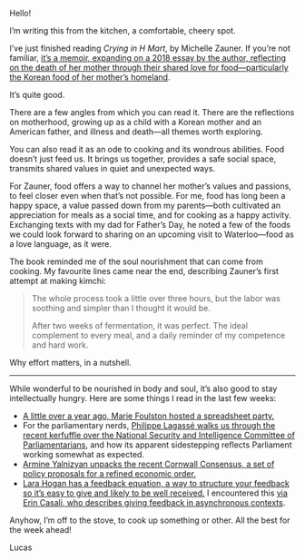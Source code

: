 Hello!

I’m writing this from the kitchen, a comfortable, cheery spot.

I’ve just finished reading _Crying in H Mart_, by Michelle Zauner. If you’re not familiar, [it’s a memoir, expanding on a 2018 essay by the author, reflecting on the death of her mother through their shared love for food—particularly the Korean food of her mother’s homeland](https://www.newyorker.com/culture/culture-desk/crying-in-h-mart).

It’s quite good.

There are a few angles from which you can read it. There are the reflections on motherhood, growing up as a child with a Korean mother and an American father, and illness and death—all themes worth exploring.

You can also read it as an ode to cooking and its wondrous abilities. Food doesn’t just feed us. It brings us together, provides a safe social space, transmits shared values in quiet and unexpected ways.

For Zauner, food offers a way to channel her mother’s values and passions, to feel closer even when that’s not possible. For me, food has long been a happy space, a value passed down from my parents—both cultivated an appreciation for meals as a social time, and for cooking as a happy activity. Exchanging texts with my dad for Father’s Day, he noted a few of the foods we could look forward to sharing on an upcoming visit to Waterloo—food as a love language, as it were.

The book reminded me of the soul nourishment that can come from cooking. My favourite lines came near the end, describing Zauner’s first attempt at making kimchi:

> The whole process took a little over three hours, but the labor was soothing and simpler than I thought it would be.
> 
> After two weeks of fermentation, it was perfect. The ideal complement to every meal, and a daily reminder of my competence and hard work.

Why effort matters, in a nutshell.

---

While wonderful to be nourished in body and soul, it’s also good to stay intellectually hungry. Here are some things I read in the last few weeks:

- [A little over a year ago, Marie Foulston hosted a spreadsheet party.](https://onezero.medium.com/party-in-a-shared-google-doc-d576c565706e)
- For the parliamentary nerds, [Philippe Lagassé walks us through the recent kerfuffle over the National Security and Intelligence Committee of Parliamentarians](https://lagassep.com/2021/06/17/nsicop-and-the-reality-of-a-minority-parliament/), and how its apparent sidestepping reflects Parliament working somewhat as expected.
- [Armine Yalnizyan unpacks the recent Cornwall Consensus, a set of policy proposals for a refined economic order.](https://futureofworkers.substack.com/p/the-audacity-of-consensus)
- [Lara Hogan has a feedback equation, a way to structure your feedback so it’s easy to give and likely to be well received.](https://larahogan.me/blog/feedback-equation/) I encountered this [via Erin Casali, who describes giving feedback in asynchronous contexts](https://alistapart.com/article/async-design-critique-giving-feedback/).

Anyhow, I’m off to the stove, to cook up something or other. All the best for the week ahead!

Lucas